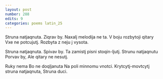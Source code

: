 ```yaml
---
layout: post
number: 288
edits: 9
categories: poems latin_25
---
```


Struna natjaqnuta.
Ziqrav by. 
Naxalj melodija ne ta.
V boju rozbytoji qitary 
Vxe ne potcujutj. 
Rozbyta z neju j vysota.

Struna natjaqnuta. 
Spivav by. 
Ta zamistj pisni stoqin-ljutj.
Strunu natjaqnutu 
Porvav by,
Ale qitary ne nesutj. 

Ruky nema
Bo ne doqljanuta
Na poli minnomu vnotci.
Krytcytj-movtcytj struna natjaqnuta, 
Struna duci.
